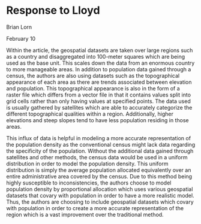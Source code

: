 # Response to Lloyd
Brian Lorn

February 10

Within the article, the geospatial datasets are taken over large regions such as a country and disaggregated into 100-meter squares which are being used as the base unit. This scales down the data from an enormous country to more manageable areas. In addition to population data gained through a census, the authors are also using datasets such as the topographical appearance of each area as there are trends associated between elevation and population. This topographical appearance is also in the form of a raster file which differs from a vector file in that it contains values split into grid cells rather than only having values at specified points. The data used is usually gathered by satellites which are able to accurately categorize the different topographical qualities within a region. Additionally, higher elevations and steep slopes tend to have less population residing in those areas. 

This influx of data is helpful in modeling a more accurate representation of the population density as the conventional census might lack data regarding the specificity of the population. Without the additional data gained through satellites and other methods, the census data would be used in a uniform distribution in order to model the population density. This uniform distribution is simply the average population allocated equivalently over an entire administrative area covered by the census. Due to this method being highly susceptible to inconsistencies, the authors choose to model population density by proportional allocation which uses various geospatial datasets that covary with population in order to have a more realistic model. Thus, the authors are choosing to include geospatial datasets which covary with population in order to create a more accurate representation of the region which is a vast improvement over the traditional method.
